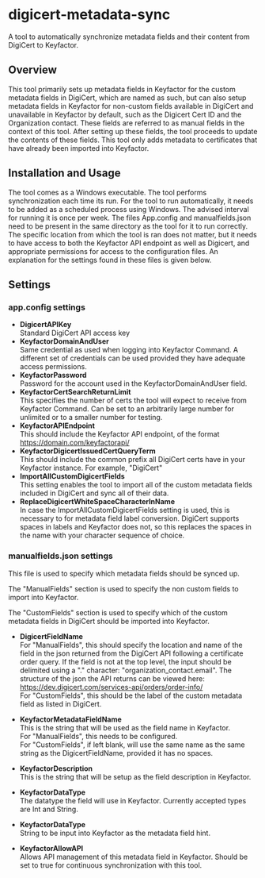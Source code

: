 # digicert-metadata-sync
A tool to automatically synchronize metadata fields and their content from DigiCert to Keyfactor.

## Overview
This tool primarily sets up metadata fields in Keyfactor for the custom metadata fields in DigiCert, which are named as such, but can also setup metadata fields in Keyfactor for non-custom fields available in DigiCert and unavailable in Keyfactor by default,   such as the Digicert Cert ID and the Organization contact.  These fields are referred to as manual fields in the context of this tool. After setting up these fields, the tool proceeds to update the contents of these fields. This tool only adds metadata to certificates that have already been imported into Keyfactor.

## Installation and Usage
The tool comes as a Windows executable. The tool performs synchronization each time its run. For the tool to run automatically, it needs to be added as a scheduled process using Windows. The advised interval for running it is once per week. The files App.config and manualfields.json need to be present in the same directory as the tool for it to run correctly. The specific location from which the tool is ran does not matter, but it needs to have access to both the Keyfactor API endpoint as well as  Digicert, and appropriate permissions for access to the configuration files. 
An explanation for the settings found in these files is given below. 


## Settings

### app.config settings
- <b>DigicertAPIKey</b>  
Standard DigiCert API access key 
- <b>KeyfactorDomainAndUser</b>  
Same credential as used when logging into Keyfactor Command. A different set of credentials can be used provided they have adequate access permissions.
- <b>KeyfactorPassword</b>  
Password for the account used in the KeyfactorDomainAndUser field.
- <b>KeyfactorCertSearchReturnLimit</b>  
This specifies the number of certs the tool will expect to receive from Keyfactor Command. Can be set to an arbitrarily large number for unlimited or to a smaller number for testing.
- <b>KeyfactorAPIEndpoint</b>  
This should include the Keyfactor API endpoint, of the format https://domain.com/keyfactorapi/
- <b>KeyfactorDigicertIssuedCertQueryTerm</b>  
This should include the common prefix all DigiCert certs have in your Keyfactor instance. For example, "DigiCert"
- <b>ImportAllCustomDigicertFields</b>  
This setting enables the tool to import all of the custom metadata fields included in DigiCert and sync all of their data.
- <b>ReplaceDigicertWhiteSpaceCharacterInName</b>  
In case the ImportAllCustomDigicertFields setting is used, this is necessary to for metadata field label conversion. DigiCert supports spaces in labels and Keyfactor does not, so this replaces the spaces in the name with your character sequence of choice.

### manualfields.json settings
This file is used to specify which metadata fields should be synced up.

The "ManualFields" section is used to specify the non custom fields to import into Keyfactor. 

The "CustomFields" section is used to specify which of the custom metadata fields in DigiCert should be imported into Keyfactor.

- <b>DigicertFieldName</b>  
For "ManualFields", this should specify the location and name of the field in the json returned from the DigiCert API following a certificate order query. If the field is not at the top level, the input should be delimited using a "." character: "organization_contact.email".  The structure of the json the API returns can be viewed here: https://dev.digicert.com/services-api/orders/order-info/  
For "CustomFields", this should be the label of the custom metadata field as listed in DigiCert.

- <b>KeyfactorMetadataFieldName</b>  
This is the string that will be used as the field name in Keyfactor.  
For "ManualFields", this needs to be configured.  
For "CustomFields", if left blank, will use the same name as the same string as the DigicertFieldName, provided it has no spaces. 

- <b>KeyfactorDescription</b>  
This is the string that will be setup as the field description in Keyfactor.

- <b>KeyfactorDataType</b>  
The datatype the field will use in Keyfactor. Currently accepted types are Int and String.

- <b>KeyfactorDataType</b>  
String to be input into Keyfactor as the metadata field hint.

- <b>KeyfactorAllowAPI</b>  
Allows API management of this metadata field in Keyfactor. Should be set to true for continuous synchronization with this tool.
